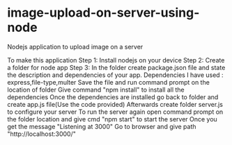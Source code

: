 # image-upload-on-server-using-node
Nodejs application to upload image on a server

To make this application
Step 1: Install nodejs on your device
Step 2: Create a folder for node app
Step 3: In the folder create package.json file and state the description and dependencies of your app.
Dependencies I have used : express,file-type,multer
Save the file and run command prompt on the location of folder
Give command "npm install" to install all the dependencies
Once the dependencies are installed go back to folder and create app.js file(Use the code provided)
Afterwards create folder server.js to configure your server
To run the server again open command prompt on the folder location and give cmd "npm start" to start the server
Once you get the message "Listening at 3000"
Go to browser and give path "http://localhost:3000/"
